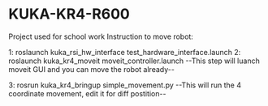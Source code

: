 # KUKA-KR4-R600
Project used for school work 
Instruction to move robot:

1: roslaunch kuka_rsi_hw_interface test_hardware_interface.launch
2: roslaunch kuka_kr4_moveit moveit_controller.launch
--This step will luanch moveit GUI and you can move the robot already--

3: rosrun kuka_kr4_bringup simple_movement.py
--This will run the 4 coordinate movement, edit it for diff postition--
